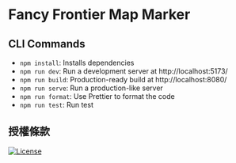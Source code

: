 # Fancy Frontier Map Marker

## CLI Commands

*   `npm install`: Installs dependencies
*   `npm run dev`: Run a development server at http://localhost:5173/
*   `npm run build`: Production-ready build at http://localhost:8080/
*   `npm run serve`: Run a production-like server
*   `npm run format`: Use Prettier to format the code
*   `npm run test`: Run test

## 授權條款

[![License](https://img.shields.io/badge/License-BSD_3--Clause-blue.svg)](./LICENSE)
